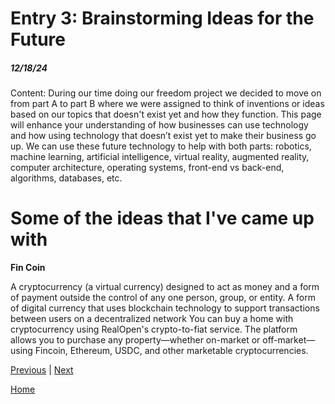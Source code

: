 # Entry 3: Brainstorming Ideas for the Future
##### 12/18/24

Content: During our time doing our freedom project we decided to move on from part A to part B where we were assigned to think of inventions or ideas based on our topics that doesn't exist yet and how they function. This page will enhance your understanding of how businesses can use technology and how using technology that doesn’t exist yet to make their business go up. We can use these future technology to help with both parts: robotics, machine learning, artificial intelligence, virtual reality, augmented reality, computer architecture, operating systems, front-end vs back-end, algorithms, databases, etc.

# **Some of the ideas that I've came up with**
**Fin Coin**

A cryptocurrency (a virtual currency) designed to act as money and a form of payment outside the control of any one person, group, or entity. A form of digital currency that uses blockchain technology to support transactions between users on a decentralized network
You can buy a home with cryptocurrency using RealOpen's crypto-to-fiat service. The platform allows you to purchase any property—whether on-market or off-market—using Fincoin, Ethereum, USDC, and other marketable cryptocurrencies.


[Previous](entry02.md) | [Next](entry04.md)

[Home](../README.md)
